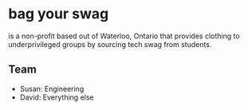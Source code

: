 # bag your swag
is a non-profit based out of Waterloo, Ontario that provides clothing to underprivileged groups by sourcing tech swag from students.

## Team
- Susan: Engineering
- David: Everything else
